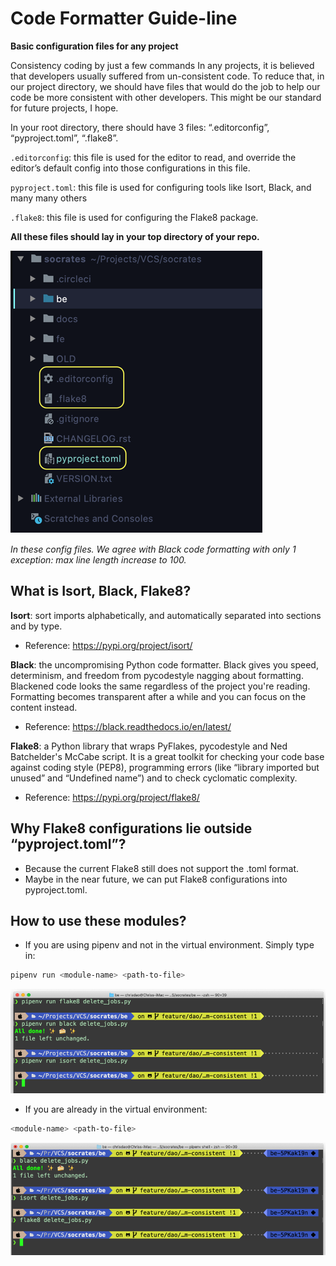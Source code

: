 # Code Formatter Guide-line
**Basic configuration files for any project**

Consistency coding by just a few commands
In any projects, it is believed that developers usually suffered from un-consistent code. 
To reduce that, in our project directory, 
we should have files that would do the job to help our code be more consistent with other developers. 
This might be our standard for future projects, I hope.

In your root directory, there should have 3 files: “.editorconfig”, “pyproject.toml”, “.flake8”.

`.editorconfig`: this file is used for the editor to read, 
and override the editor’s default config into those configurations in this file.

`pyproject.toml`: this file is used for configuring tools like Isort, Black, and many many others

`.flake8`: this file is used for configuring the Flake8 package.

**All these files should lay in your top directory of your repo.**

![Picture 1](resources/Picture-1.png)

_In these config files. We agree with Black code formatting with only 1 exception: max line length increase to 100._

## What is Isort, Black, Flake8?
**Isort**: 
sort imports alphabetically, and automatically separated into sections and by type.
- Reference: https://pypi.org/project/isort/

**Black**: the uncompromising Python code formatter. 
Black gives you speed, determinism, and freedom from pycodestyle nagging about formatting. 
Blackened code looks the same regardless of the project you're reading. 
Formatting becomes transparent after a while and you can focus on the content instead.
- Reference: https://black.readthedocs.io/en/latest/

**Flake8**: a Python library that wraps PyFlakes, pycodestyle and Ned Batchelder's McCabe script. 
It is a great toolkit for checking your code base against coding style (PEP8), programming errors 
(like “library imported but unused” and “Undefined name”) and to check cyclomatic complexity.
- Reference: https://pypi.org/project/flake8/

## Why Flake8 configurations lie outside “pyproject.toml”?
- Because the current Flake8 still does not support the .toml format.
- Maybe in the near future, we can put Flake8 configurations into pyproject.toml.

## How to use these modules?
- If you are using pipenv and not in the virtual environment. Simply type in: 
```zsh
pipenv run <module-name> <path-to-file>
```
![Picture 2](resources/Picture-2.png)


- If you are already in the virtual environment:
```zsh
<module-name> <path-to-file>
```
![Picture 3](resources/Picture-3.png)

